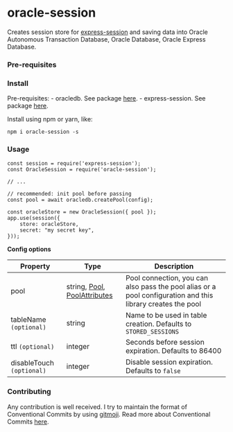 # oracle-session
Creates session store for [express-session](https://www.npmjs.com/package/express-session) and saving data into Oracle Autonomous Transaction Database, Oracle Database, Oracle Express Database.


### Pre-requisites


### Install

Pre-requisites:
    - oracledb. See package [here](https://node-oracledb.readthedocs.io/en/latest/).
    - express-session. See package [here](https://www.npmjs.com/package/express-session).

Install using npm or yarn, like:

```
npm i oracle-session -s
```

### Usage

```
const session = require('express-session');
const OracleSession = require('oracle-session');

// ...

// recommended: init pool before passing
const pool = await oracledb.createPool(config);

const oracleStore = new OracleSession({ pool });
app.use(session({
    store: oracleStore,
    secret: "my secret key",
}));

```

**Config options**

|   Property   |    Type    |         Description          |
| ------------ | ---------- | ---------------------------- |
| pool  | string, [Pool](https://node-oracledb.readthedocs.io/en/latest/api_manual/pool.html), [PoolAttributes](https://node-oracledb.readthedocs.io/en/latest/api_manual/oracledb.html#oracledb.createPool)    | Pool connection, you can also pass the pool alias or a pool configuration and this library creates the pool |
| tableName `(optional)` | string     | Name to be used in table creation. Defaults to `STORED_SESSIONS` |
| ttl `(optional)`    | integer    | Seconds before session expiration. Defaults to 86400 |
| disableTouch `(optional)` | integer | Disable session expiration. Defaults to `false` |


### Contributing

Any contribution is well received. I try to maintain the format of Conventional Commits by using [gitmoji](https://github.com/carloscuesta/gitmoji-cli). Read more about Conventional Commits [here](https://www.conventionalcommits.org/en/v1.0.0/#summary).

